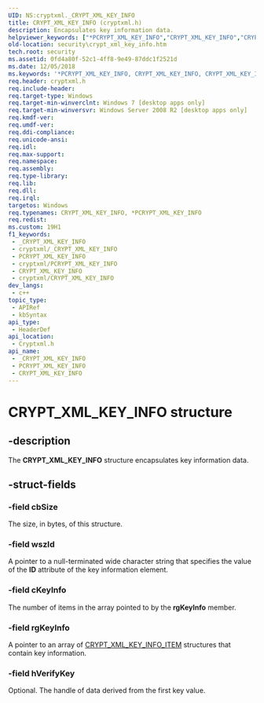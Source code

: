 ```yaml
---
UID: NS:cryptxml._CRYPT_XML_KEY_INFO
title: CRYPT_XML_KEY_INFO (cryptxml.h)
description: Encapsulates key information data.
helpviewer_keywords: ["*PCRYPT_XML_KEY_INFO","CRYPT_XML_KEY_INFO","CRYPT_XML_KEY_INFO structure [Security]","cryptxml/CRYPT_XML_KEY_INFO","security.crypt_xml_key_info"]
old-location: security\crypt_xml_key_info.htm
tech.root: security
ms.assetid: 0fd4a80f-52c1-4ff8-9e49-87ddc1f2521d
ms.date: 12/05/2018
ms.keywords: '*PCRYPT_XML_KEY_INFO, CRYPT_XML_KEY_INFO, CRYPT_XML_KEY_INFO structure [Security], cryptxml/CRYPT_XML_KEY_INFO, security.crypt_xml_key_info'
req.header: cryptxml.h
req.include-header: 
req.target-type: Windows
req.target-min-winverclnt: Windows 7 [desktop apps only]
req.target-min-winversvr: Windows Server 2008 R2 [desktop apps only]
req.kmdf-ver: 
req.umdf-ver: 
req.ddi-compliance: 
req.unicode-ansi: 
req.idl: 
req.max-support: 
req.namespace: 
req.assembly: 
req.type-library: 
req.lib: 
req.dll: 
req.irql: 
targetos: Windows
req.typenames: CRYPT_XML_KEY_INFO, *PCRYPT_XML_KEY_INFO
req.redist: 
ms.custom: 19H1
f1_keywords:
 - _CRYPT_XML_KEY_INFO
 - cryptxml/_CRYPT_XML_KEY_INFO
 - PCRYPT_XML_KEY_INFO
 - cryptxml/PCRYPT_XML_KEY_INFO
 - CRYPT_XML_KEY_INFO
 - cryptxml/CRYPT_XML_KEY_INFO
dev_langs:
 - c++
topic_type:
 - APIRef
 - kbSyntax
api_type:
 - HeaderDef
api_location:
 - Cryptxml.h
api_name:
 - _CRYPT_XML_KEY_INFO
 - PCRYPT_XML_KEY_INFO
 - CRYPT_XML_KEY_INFO
---
```


# CRYPT_XML_KEY_INFO structure


## -description

The <b>CRYPT_XML_KEY_INFO</b> structure encapsulates key information data.

## -struct-fields

### -field cbSize

The size, in bytes, of this structure.

### -field wszId

A pointer to a null-terminated wide character string that specifies the value of the <b>ID</b> attribute of the key information element.

### -field cKeyInfo

The number of items in the array pointed to by the <b>rgKeyInfo</b> member.

### -field rgKeyInfo

A pointer to an array of <a href="/windows/desktop/api/cryptxml/ns-cryptxml-crypt_xml_key_info_item">CRYPT_XML_KEY_INFO_ITEM</a> structures that contain key information.

### -field hVerifyKey

Optional. The handle of data  derived from the first key value.

